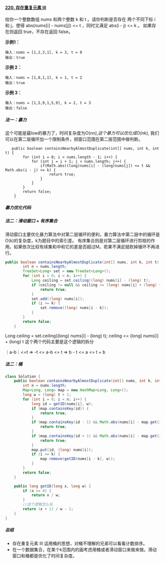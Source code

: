 #### [220. 存在重复元素 III](https://leetcode-cn.com/problems/contains-duplicate-iii/)
给你一个整数数组 nums 和两个整数 k 和 t 。请你判断是否存在 两个不同下标 i 和 j，使得 abs(nums[i] - nums[j]) <= t ，同时又满足 abs(i - j) <= k 。
如果存在则返回 true，不存在返回 false。

**示例1：**

```
输入：nums = [1,2,3,1], k = 3, t = 0
输出：true
```

**示例 2：**

```
输入：nums = [1,0,1,1], k = 1, t = 2
输出：true
```

**示例 3：**

```
输入：nums = [1,5,9,1,5,9], k = 2, t = 3
输出：false
```
##### 法一：暴力
这个可能是最low的暴力了，时间复杂度为O(n*n),这个暴力可以优化成O(n*k),
我们可以在第二层循环加一个限制条件，把窗口范围在第二层范围中做判断。
```
   public boolean containsNearbyAlmostDuplicate(int[] nums, int k, int t) {
        for (int i = 0; i < nums.length - 1; i++) {
            for (int j = i + 1; j < nums.length; j++) {
                if(Math.abs((long)nums[i] - (long)nums[j]) <= t && Math.abs(i - j) <= k) {
                    return true;
                }
            }
        }
        return false;
    }
```

##### 暴力优化代码

##### 法二：滑动窗口 + 有序集合
滑动窗口主要优化暴力算法中对第二层循环的便利，暴力算法中第二层中的循环是O(k)的复杂度，k为题目中的索引差。
有序集合则是对第二层循环进行剪枝的作用。如果依次比较有续集和中和它的差是否超过M。若果不满足就砍掉循环不再进行。
```java
public boolean containsNearbyAlmostDuplicate(int[] nums, int k, int t) {
        int n = nums.length;
        TreeSet<Long> set = new TreeSet<Long>();
        for (int i = 0; i < n; i++) {
            Long ceiling = set.ceiling((long) nums[i] - (long) t);
            if (ceiling != null && ceiling <= (long) nums[i] + (long) t) {
                return true;
            }
            set.add((long) nums[i]);
            if (i >= k) {
                set.remove((long) nums[i - k]);
            }
        }
        return false;
    }
```
Long ceiling = set.ceiling((long) nums[i] - (long) t);
ceiling <= (long) nums[i] + (long) t
这个两个代码主要是这个逻辑的拆分

｜a-b｜<=t  =>  -t <= a-b <= t  =>    b - t <=  a <= t + b

##### 法二：桶

```java
class Solution {
    public boolean containsNearbyAlmostDuplicate(int[] nums, int k, int t) {
        int n = nums.length;
        Map<Long, Long> map = new HashMap<Long, Long>();
        long w = (long) t + 1;
        for (int i = 0; i < n; i++) {
            long id = getID(nums[i], w);
            if (map.containsKey(id)) {
                return true;
            }
            if (map.containsKey(id - 1) && Math.abs(nums[i] - map.get(id - 1)) < w) {
                return true;
            }
            if (map.containsKey(id + 1) && Math.abs(nums[i] - map.get(id + 1)) < w) {
                return true;
            }
            map.put(id, (long) nums[i]);
            if (i >= k) {
                map.remove(getID(nums[i - k], w));
            }
        }
        return false;
    }

    public long getID(long x, long w) {
        if (x >= 0) {
            return x / w;
        }
        //这个逻辑怎么玩
        return (x + 1) / w - 1;
    }
}
```





##### 总结
- 存在重复元素 III 运用桶的思想，对桶不理解的兄弟可以看看计数排序。
- 在一个数据集合，在某个k范围内的画考虑用桶或者滑动窗口来做来做。滑动窗口和桶都是优化了时间复杂度。



